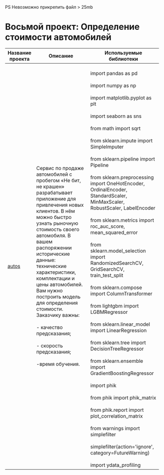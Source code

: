 PS Невозможно прикрепить файл > 25mb
# Восьмой проект: Определение стоимости автомобилей

| Название проекта | Описание | Используемые библиотеки |
|------------------|----------|--------------------------|
| [autos](autos.csv)<br>| Сервис по продаже автомобилей с пробегом «Не бит, не крашен» разрабатывает приложение для привлечения новых клиентов. В нём можно быстро узнать рыночную стоимость своего автомобиля. В вашем распоряжении исторические данные: технические характеристики, комплектации и цены автомобилей. Вам нужно построить модель для определения стоимости.<br>Заказчику важны:<br><br> - качество предсказания;<br><br> - скорость предсказания;<br><br> -время обучения.<br>| <br>import pandas as pd<br><br>import numpy as np<br> <br>import matplotlib.pyplot as plt<br><br>import seaborn as sns<br><br>from math import sqrt<br><br>from sklearn.impute import SimpleImputer<br><br>from sklearn.pipeline import Pipeline<br><br>from sklearn.preprocessing import OneHotEncoder, OrdinalEncoder, StandardScaler, MinMaxScaler, RobustScaler, LabelEncoder<br><br>from sklearn.metrics import roc_auc_score, mean_squared_error<br><br>from sklearn.model_selection import RandomizedSearchCV, GridSearchCV, train_test_split<br><br>from sklearn.compose import ColumnTransformer<br><br>from lightgbm import LGBMRegressor<br><br>from sklearn.linear_model import LinearRegression<br><br>from sklearn.tree import DecisionTreeRegressor<br><br>from sklearn.ensemble import GradientBoostingRegressor<br><br>import phik<br><br>from phik import phik_matrix<br><br>from phik.report import plot_correlation_matrix<br><br>from warnings import simplefilter<br><br>simplefilter(action='ignore', category=FutureWarning)<br><br>import ydata_profiling<br>|

